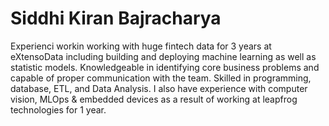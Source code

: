 # Siddhi Kiran Bajracharya

Experienci workin working with huge fintech data for 3 years at eXtensoData including building and deploying machine
learning as well as statistic models. Knowledgeable in identifying core business problems and capable of proper
communication with the team. Skilled in programming, database, ETL, and Data Analysis. I also have experience
with computer vision, MLOps & embedded devices as a result of working at leapfrog technologies for 1 year. 
